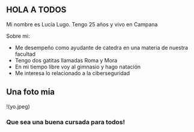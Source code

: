 ## HOLA A TODOS 

Mi nombre es Lucía Lugo. Tengo 25 años y vivo en Campana

Sobre mi: 
- Me desempeño como ayudante de catedra en una materia de nuestra facultad
- Tengo dos gatitas llamadas Roma y Mora
- En mi tiempo libre voy al gimnasio y hago natación
- Me interesa lo relacionado a la ciberseguridad

## Una foto mia
!(yo.jpeg)
### Que sea una buena cursada para todos!
